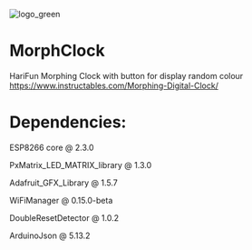 ![logo_green](https://user-images.githubusercontent.com/98588523/194335228-4940c632-fed4-4666-a9ba-6ba85d1c5870.png)
# MorphClock

HariFun Morphing Clock with button for display random colour 
https://www.instructables.com/Morphing-Digital-Clock/

# Dependencies: 

ESP8266 core @ 2.3.0

PxMatrix_LED_MATRIX_library @ 1.3.0

Adafruit_GFX_Library @ 1.5.7

WiFiManager @ 0.15.0-beta

DoubleResetDetector @ 1.0.2

ArduinoJson @ 5.13.2

